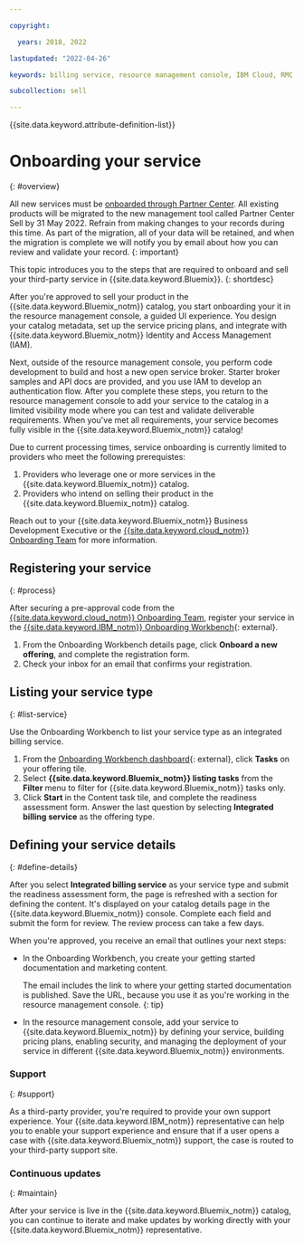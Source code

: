 ```yaml
---

copyright:

  years: 2018, 2022

lastupdated: "2022-04-26"

keywords: billing service, resource management console, IBM Cloud, RMC, selling services, Onboarding Workbench

subcollection: sell

---
```


{{site.data.keyword.attribute-definition-list}}

# Onboarding your service
{: #overview}

All new services must be [onboarded through Partner Center](/docs/sell?topic=sell-get-started). All existing products will be migrated to the new management tool called Partner Center Sell by 31 May 2022. Refrain from making changes to your records during this time. As part of the migration, all of your data will be retained, and when the migration is complete we will notify you by email about how you can review and validate your record.
{: important}

This topic introduces you to the steps that are required to onboard and sell your third-party service in {{site.data.keyword.Bluemix}}. 
{: shortdesc}

After you're approved to sell your product in the {{site.data.keyword.Bluemix_notm}} catalog, you start onboarding your it in the resource management console, a guided UI experience. You design your catalog metadata, set up the service pricing plans, and integrate with {{site.data.keyword.Bluemix_notm}} Identity and Access Management (IAM). 

Next, outside of the resource management console, you perform code development to build and host a new open service broker. Starter broker samples and API docs are provided, and you use IAM to develop an authentication flow. After you complete these steps, you return to the resource management console to add your service to the catalog in a limited visibility mode where you can test and validate deliverable requirements. When you've met all requirements, your service becomes fully visible in the {{site.data.keyword.Bluemix_notm}} catalog!

Due to current processing times, service onboarding is currently limited to providers who meet the following prerequistes:

1. Providers who leverage one or more services in the {{site.data.keyword.Bluemix_notm}} catalog.
2. Providers who intend on selling their product in the {{site.data.keyword.Bluemix_notm}} catalog.

Reach out to your {{site.data.keyword.Bluemix_notm}} Business Development Executive or the [{{site.data.keyword.cloud_notm}} Onboarding Team](mailto:cloudonb@us.ibm.com) for more information. 

## Registering your service
{: #process}

After securing a pre-approval code from the [{{site.data.keyword.cloud_notm}} Onboarding Team](mailto:cloudonb@us.ibm.com), register your service in the [{{site.data.keyword.IBM_notm}} Onboarding Workbench](https://www.ibm.com/marketplace/workbench/qualification){: external}.

1. From the Onboarding Workbench details page, click **Onboard a new offering**, and complete the registration form.
2. Check your inbox for an email that confirms your registration.

## Listing your service type
{: #list-service}

Use the Onboarding Workbench to list your service type as an integrated billing service.

1. From the [Onboarding Workbench dashboard](https://www.ibm.com/marketplace/workbench/provider/dashboard){: external}, click **Tasks** on your offering tile.
2. Select **{{site.data.keyword.Bluemix_notm}} listing tasks** from the **Filter** menu to filter for {{site.data.keyword.Bluemix_notm}} tasks only.
3. Click **Start** in the Content task tile, and complete the readiness assessment form. Answer the last question by selecting **Integrated billing service** as the offering type.

## Defining your service details
{: #define-details}

After you select **Integrated billing service** as your service type and submit the readiness assessment form, the page is refreshed with a section for defining the content. It's displayed on your catalog details page in the {{site.data.keyword.Bluemix_notm}} console. Complete each field and submit the form for review. The review process can take a few days.

When you're approved, you receive an email that outlines your next steps:

* In the Onboarding Workbench, you create your getting started documentation and marketing content.

    The email includes the link to where your getting started documentation is published. Save the URL, because you use it as you're working in the resource management console.
    {: tip}

* In the resource management console, add your service to {{site.data.keyword.Bluemix_notm}} by defining your service, building pricing plans, enabling security, and managing the deployment of your service in different {{site.data.keyword.Bluemix_notm}} environments. 

### Support
{: #support}

As a third-party provider, you're required to provide your own support experience. Your {{site.data.keyword.IBM_notm}} representative can help you to enable your support experience and ensure that if a user opens a case with {{site.data.keyword.Bluemix_notm}} support, the case is routed to your third-party support site.

### Continuous updates
{: #maintain}

After your service is live in the {{site.data.keyword.Bluemix_notm}} catalog, you can continue to iterate and make updates by working directly with your {{site.data.keyword.Bluemix_notm}} representative.



